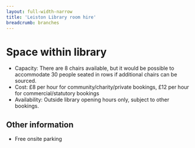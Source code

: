 ```yaml
---
layout: full-width-narrow
title: 'Leiston Library room hire'
breadcrumb: branches
---
```

# Space within library

* Capacity: There are 8 chairs available, but it would be possible to accommodate 30 people seated in rows if additional chairs can be sourced.
* Cost: £8 per hour for community/charity/private bookings, £12 per hour for commercial/statutory bookings
* Availability: Outside library opening hours only, subject to other bookings.

## Other information

* Free onsite parking
